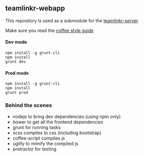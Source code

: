 ## teamlinkr-webapp

This repository is used as a submodule for the [teamlinkr-server](https://github.com/Teamlinkr/teamlinkr-server).

Make sure you read the [coffee style guide](https://github.com/Teamlinkr/teamlinkr-angular/CODING_STYLE.md)

#### Dev mode

```
npm install -g grunt-cli
npm install
grunt dev
```

#### Prod mode

```
npm install -g grunt-cli
npm install
grunt prod
```

### Behind the scenes

* nodejs to bring dev dependencies (using npm only)
* bower to get all the frontend dependencies
* grunt for running tasks
* scss compiles to css (including bootstrap)
* coffee-script compiles js
* uglify to mimify the compiled js
* protractor for testing

